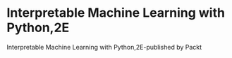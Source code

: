 # Interpretable Machine Learning with Python,2E
Interpretable Machine Learning with Python,2E-published by Packt
